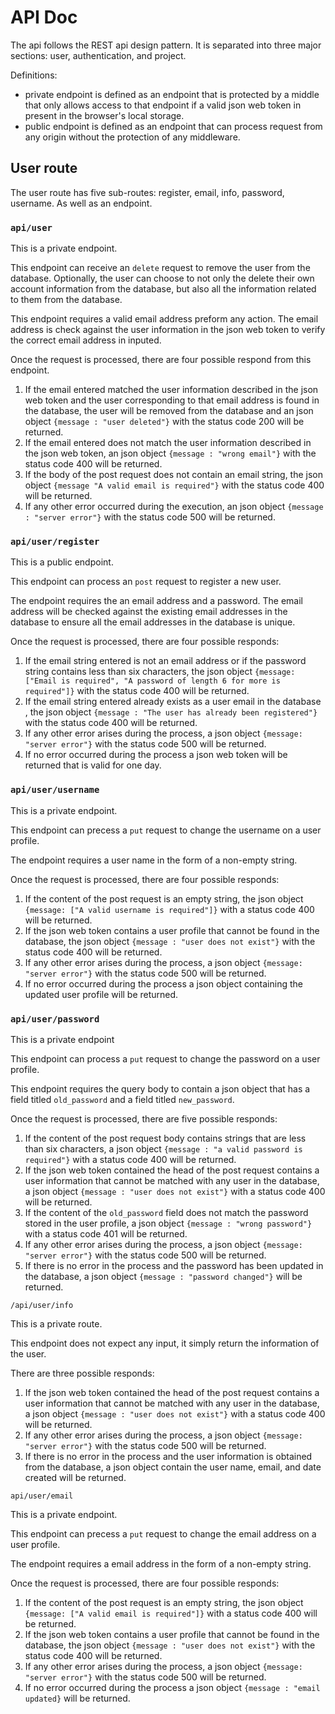 # API Doc

The api follows the REST api design pattern. It is separated into three major sections: user, authentication, and project.

Definitions:

* private endpoint is defined as an endpoint that is protected by a middle that only allows access to that endpoint if a valid json web token in present in the browser's local storage.
* public endpoint is defined as an endpoint that can process request from any origin without the protection of any middleware.

## User route

The user route has five sub-routes: register, email, info, password, username. As well as an endpoint.

### `api/user`

This is a private endpoint.

This endpoint can receive an `delete` request to remove the user from the database. Optionally, the user can choose to not only the delete their own account information from the database, but also all the information related to them from the database.

This endpoint requires a valid email address preform any action. The email address is check against the user information in the json web token to verify the correct email address in inputed.

Once the request is processed, there are four possible respond from this endpoint.

1. If the email entered matched the user information described in the json web token and the user corresponding to that email address is found in the database, the user will be removed from the database and an json object `{message : "user deleted"}` with the status code $200$ will be returned.
2. If the email entered does not match the user information described in the json web token, an json object `{message : "wrong email"}` with the status code $400$ will be returned.
3. If the body of the post request does not contain an email string, the json object `{message "A valid email is required"}` with the status code $400$ will be returned.
4. If any other error occurred during the execution, an json object `{message : "server error"}` with the status code $500$ will be returned.

### `api/user/register`

This is a public endpoint.

This endpoint can process an `post` request to register a new user.

The endpoint requires the an email address and a password. The email address will be checked against the existing email addresses in the database to ensure all the email addresses in the database is unique.

Once the request is processed, there are four possible responds:

1. If the email string entered is not an email address or if the password string contains less than six characters, the json object `{message: ["Email is required", "A password of length 6 for more is required"]}` with the status code $400$ will be returned.
2. If the email string entered already exists as a user email in the database , the json object `{message : "The user has already been registered"}` with the status code $400$ will be returned.
3. If any other error arises during the process, a json object `{message: "server error"}` with the status code $500$ will be returned.
4. If no error occurred during the process a json web token will be returned that is valid for one day.

### `api/user/username`

This is a private endpoint.

This endpoint can precess a `put` request to change the username on a user profile. 

The endpoint requires a user name in the form of a non-empty string.

Once the request is processed, there are four possible responds:

1. If the content of the post request is an empty string, the json object `{message: ["A valid username is required"]}` with a status code $400$ will be returned.
2. If the json web token contains a user profile that cannot be found in the database, the json object `{message : "user does not exist"}` with the status code $400$ will be returned.
3. If any other error arises during the process, a json object `{message: "server error"}` with the status code $500$ will be returned.
4. If no error occurred during the process a json object containing the updated user profile will be returned.

### `api/user/password`

This is a private endpoint

This endpoint can process a `put` request to change the password on a user profile.

This endpoint requires the query body to contain a json object that has a field titled `old_password` and a field titled `new_password`.

Once the request is processed, there are five possible responds:

1. If the content of the post request body contains strings that are less than six characters, a json object `{message : "a valid password is required"}` with a status code $400$ will be returned.
2. If the json web token contained the head of the post request contains a user information that cannot be matched with any user in the database, a json object `{message : "user does not exist"}` with a status code $400$ will be returned.
3. If the content of the `old_password` field does not match the password stored in the user profile, a json object `{message : "wrong password"}` with a status code $401$ will be returned.
4. If any other error arises during the process, a json object `{message: "server error"}` with the status code $500$ will be returned.
5. If there is no error in the process and the password has been updated in the database, a json object `{message : "password changed"}` will be returned.

`/api/user/info`

This is a private route.

This endpoint does not expect any input, it simply return the information of the user.

There are three possible responds:

1. If the json web token contained the head of the post request contains a user information that cannot be matched with any user in the database, a json object `{message : "user does not exist"}` with a status code $400$ will be returned.
2. If any other error arises during the process, a json object `{message: "server error"}` with the status code $500$ will be returned.
3. If there is no error in the process and the user information is obtained from the database, a json object contain the user name, email, and date created will be returned.

`api/user/email`

This is a private endpoint.

This endpoint can precess a `put` request to change the email address on a user profile. 

The endpoint requires a email address in the form of a non-empty string.

Once the request is processed, there are four possible responds:

1. If the content of the post request is an empty string, the json object `{message: ["A valid email is required"]}` with a status code $400$ will be returned.
2. If the json web token contains a user profile that cannot be found in the database, the json object `{message : "user does not exist"}` with the status code $400$ will be returned.
3. If any other error arises during the process, a json object `{message: "server error"}` with the status code $500$ will be returned.
4. If no error occurred during the process a json object `{message : "email updated}` will be returned.
